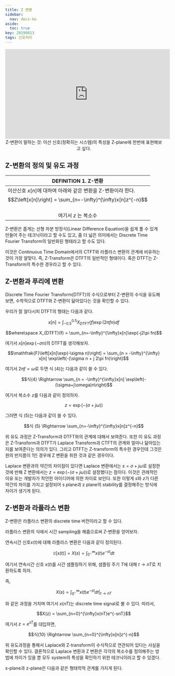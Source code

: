 ```yaml
---
title: Z 변환
sidebar:
  nav: docs-ko
aside:
  toc: true
key: 20190813
tags: 신호처리
---
```

<style>
  @media screen and (max-width:500px){
    iframe {
        width: 100vw; 
        height: 55vw;
        background:white;  
    }
  }

  @media screen and (min-width:500px){
    iframe {
        width: 55vw; 
        height: 30vw;
        background:white;  
    }
  }
</style>


<p align = "center">
  <iframe src = "https://angeloyeo.github.io/p5/2019-08-13-Z_Transform_preview/" frameborder = "0"></iframe>
  <br>
  Z-변환이 말하는 것: 이산 신호(정확히는 시스템)의 특성을 Z-plane에 한번에 표현해보고 싶다.
</p>

## Z-변환의 정의 및 유도 과정


| DEFINITION 1. Z-변환 |
| --------- |
| 이산신호 $x[n]$에 대하여 아래와 같은 변환을 Z-변환이라 한다.<br><center>$$Z\left[x[n]\right] = \sum_{n=-\infty}^{\infty}x[n]z^{-n}$$<br> 여기서 $z$ 는 복소수</center>|

Z-변환은 좁게는 선형 차분 방정식(Linear Difference Equation)을 쉽게 풀 수 있게 만들어 주는 테크닉이라고 할 수도 있고, 좀 더 넓은 의미에서는 Discrete Time Fourier Transform의 일반화된 형태라고 할 수도 있다. 

이것은 Continuous Time Domain에서의 CTFT와 라플라스 변환의 관계에 비유하는 것이 가장 알맞다. 즉, Z-Transform은 DTFT의 일반적인 형태이다. 혹은 DTFT는 Z-Transform의 특수한 경우라고 할 수 있다. 


## Z-변환과 푸리에 변환

Discrete Time Fourier Transform(DTFT)의 수식으로부터 Z-변환의 수식을 유도해보면, 수학적으로 DTFT와 Z-변환이 닮아있다는 것을 확인할 수 있다.

우리가 잘 알다시피 DTFT의 형태는 다음과 같다.

$$x[n] = \int_{-0.5}^{0.5}X_{DTFT}(f) \exp(2\pi fn) df$$

$$where\space X_{DTFT}(f) = \sum_{n=-\infty}^{\infty}x[n]\exp(-j2\pi fn)$$

여기서 $x[n]\exp(-\sigma n)$의 DTFT를 생각해보자.

$$\mathfrak{F}\left[x[n]\exp(-\sigma n)\right] = \sum_{n = -\infty}^{\infty} x[n] \exp\left(-(\sigma n + j 2\pi fn)\right)$$

여기서 $2\pi f = \omega$로 두면 식 (4)는 다음과 같이 쓸 수 있다.

$$식(4) \Rightarrow \sum_{n = -\infty}^{\infty}x[n] \exp\left(-(\sigma+j\omega)n\right)$$

여기서 복소수 $z$를 다음과 같이 정의하자.

$$z = \exp(-(\sigma + j \omega))$$

그러면 식 (5)는 다음과 같이 쓸 수 있다.

$$식 (5) \Rightarrow \sum_{n=-\infty}^{\infty}x[n]z^{-n}$$

위 유도 과정은 Z-Transform과 DTFT와의 관계에 대해서 보여준다. 또한 이 유도 과정은 Z-Transform과 DTFT가 Laplace Transform과 CTFT의 관계와 얼마나 닮아있는지를 보여준다는 의의가 있다. 그리고 DTFT는 Z-transform의 특수한 경우인데 그것은 원의 반지름이 1인 경우에 Z 변환을 취한 것과 같은 경우이다. 

 Laplace 변환과의 약간의 차이점이 있다면 Laplace 변환에서는 $s=\sigma+j\omega$로 설정한 것에 반해 Z 변환에서는 $z = \exp\left(-(\sigma + j\omega)\right)$로 설정했다는 점이다. 이것은 관례적인 이유 또는 개발자가 착안한 아이디어에 의한 차이로 보인다. 또한 이렇게 $s$와 $z$가 다른 약간의 차이를 가지고 설정되어 s plane과 z plane의 stability를 결정해주는 방식에 차이가 생기게 된다.

## Z-변환과 라플라스 변환

Z-변환은 라플라스 변환의 discrete time 버전이라고 할 수 있다.

라플라스 변환의 식에서 시간 sampling을 해줌으로써 Z-변환을 얻어보자.

연속시간 신호$x(t)$에 대해 라플라스 변환은 다음과 같이 정의된다.

$$\mathfrak{L}\left[x(t)\right] = X(s) = \int_{0^{-}}^{\infty}x(t) e^{-st}dt$$

여기서 연속시간 신호 $x(t)$를 시간 샘플링하기 위해, 샘플링 주기 $T$에 대해 $t\rightarrow nT$로 치환하도록 하자.

즉,

$$X(s) = \int_{0^{-}}^{\infty}x(t) e^{-st}dt \big |_{t\rightarrow nT}$$

와 같은 과정을 거치며 여기서 $x(nT)$는 discrete time signal로 볼 수 있다. 따라서,

$$X(z) = \sum_{n=0}^{\infty}x(nT)e^{-snT}$$

여기서 $z = e^{sT}$를 대입하면,

$$식(10) \Rightarrow \sum_{n=0}^{\infty}x[n]z^{-n}$$


위 유도과정을 통해서 Laplace와 Z-transform이 수식적으로 연관되어 있다는 사실을 확인할 수 있다. 결론적으로 Laplace 변환과 Z 변환은 각각의 복소수를 정의해주는 방법에 차이가 있을 뿐 모두 system의 특성을 확인하기 위한 테크닉이라고 할 수 있겠다. 

s-plane과 z-plane은 다음과 같은 형태학적 관계를 가지게 된다. 

<p align = "center">

</p>